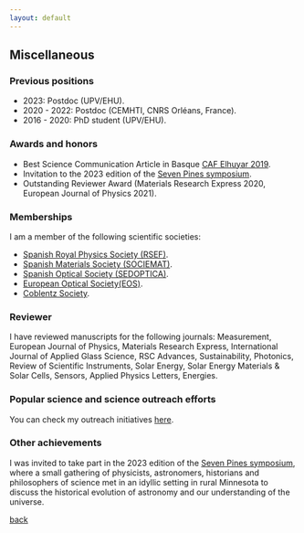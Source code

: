 ```yaml
---
layout: default
---
```


## Miscellaneous

### Previous positions

- 2023: Postdoc (UPV/EHU).
- 2020 - 2022: Postdoc (CEMHTI, CNRS Orléans, France).
- 2016 - 2020: PhD student (UPV/EHU).

### Awards and honors

- Best Science Communication Article in Basque [CAF Elhuyar 2019](https://www.elhuyar.eus/en/site/projects/caf-elhuyar-en/prize-winners).
- Invitation to the 2023 edition of the [Seven Pines symposium](https://sites.google.com/a/umn.edu/seven-pines/2023?authuser=0).
- Outstanding Reviewer Award (Materials Research Express 2020, European Journal of Physics 2021). 

### Memberships

I am a member of the following scientific societies:

- [Spanish Royal Physics Society (RSEF)](https://rsef.es/).
- [Spanish Materials Society (SOCIEMAT)](https://sociemat.es/).
- [Spanish Optical Society (SEDOPTICA)](https://www.sedoptica.es/).
- [European Optical Society(EOS)](https://www.europeanoptics.org/).
- [Coblentz Society](https://www.coblentz.org/).

### Reviewer

I have reviewed manuscripts for the following journals: Measurement, European Journal of Physics, Materials Research Express, International Journal of Applied Glass Science, RSC Advances, Sustainability, Photonics, Review of Scientific Instruments, Solar Energy, Solar Energy Materials & Solar Cells, Sensors, Applied Physics Letters, Energies.

### Popular science and science outreach efforts

You can check my outreach initiatives [here](./outreach.md).

### Other achievements

I was invited to take part in the 2023 edition of the [Seven Pines symposium](https://sites.google.com/a/umn.edu/seven-pines/2023?authuser=0), where a small gathering of physicists, astronomers, historians and philosophers of science met in an idyllic setting in rural Minnesota to discuss the historical evolution of astronomy and our understanding of the universe.

[back](./README.md)
